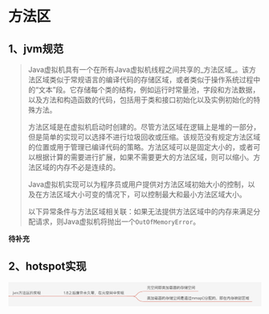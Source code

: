 # 方法区

## 1、jvm规范

> Java虚拟机具有一个在所有Java虚拟机线程之间共享的_方法区域_。该方法区域类似于常规语言的编译代码的存储区域，或者类似于操作系统过程中的“文本”段。它存储每个类的结构，例如运行时常量池，字段和方法数据，以及方法和构造函数的代码，包括用于类和接口初始化以及实例初始化的特殊方法。
>
> 方法区域是在虚拟机启动时创建的。尽管方法区域在逻辑上是堆的一部分，但是简单的实现可以选择不进行垃圾回收或压缩。该规范没有规定方法区域的位置或用于管理已编译代码的策略。方法区域可以是固定大小的，或者可以根据计算的需要进行扩展，如果不需要更大的方法区域，则可以缩小。方法区域的内存不必是连续的。
>
> Java虚拟机实现可以为程序员或用户提供对方法区域初始大小的控制，以及在方法区域大小可变的情况下，可以控制最大和最小方法区域大小。
>
> 以下异常条件与方法区域相关联：如果无法提供方法区域中的内存来满足分配请求，则Java虚拟机将抛出一个`OutOfMemoryError`。

**待补充**

## 2、hotspot实现

![](../../../../img/image%20%2814%29.png)



